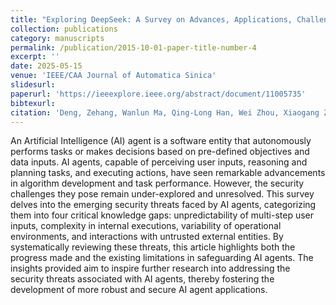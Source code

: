```yaml
---
title: "Exploring DeepSeek: A Survey on Advances, Applications, Challenges and Future Directions"
collection: publications
category: manuscripts
permalink: /publication/2015-10-01-paper-title-number-4
excerpt: ''
date: 2025-05-15
venue: 'IEEE/CAA Journal of Automatica Sinica'
slidesurl: 
paperurl: 'https://ieeexplore.ieee.org/abstract/document/11005735'
bibtexurl: 
citation: 'Deng, Zehang, Wanlun Ma, Qing-Long Han, Wei Zhou, Xiaogang Zhu, Sheng Wen, and Yang Xiang. "Exploring DeepSeek: A Survey on Advances, Applications, Challenges and Future Directions." IEEE/CAA Journal of Automatica Sinica 12, no. 5 (2025): 872-893.'
---
```

An Artificial Intelligence (AI) agent is a software entity that autonomously performs tasks or makes decisions based on pre-defined objectives and data inputs. AI agents, capable of perceiving user inputs, reasoning and planning tasks, and executing actions, have seen remarkable advancements in algorithm development and task performance. However, the security challenges they pose remain under-explored and unresolved. This survey delves into the emerging security threats faced by AI agents, categorizing them into four critical knowledge gaps: unpredictability of multi-step user inputs, complexity in internal executions, variability of operational environments, and interactions with untrusted external entities. By systematically reviewing these threats, this article highlights both the progress made and the existing limitations in safeguarding AI agents. The insights provided aim to inspire further research into addressing the security threats associated with AI agents, thereby fostering the development of more robust and secure AI agent applications.
